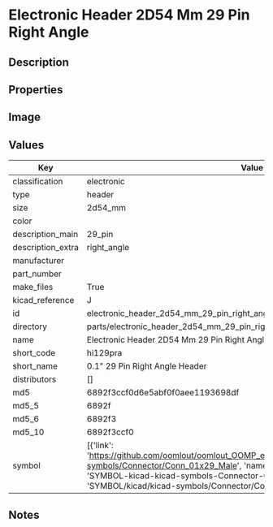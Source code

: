 # Electronic Header 2D54 Mm 29 Pin Right Angle

## Description

## Properties


## Image


## Values

| Key | Value |
| --- | --- |
| classification | electronic |
| type | header |
| size | 2d54_mm |
| color |  |
| description_main | 29_pin |
| description_extra | right_angle |
| manufacturer |  |
| part_number |  |
| make_files | True |
| kicad_reference | J |
| id | electronic_header_2d54_mm_29_pin_right_angle |
| directory | parts/electronic_header_2d54_mm_29_pin_right_angle |
| name | Electronic Header 2D54 Mm 29 Pin Right Angle |
| short_code | hi129pra |
| short_name | 0.1" 29 Pin Right Angle Header |
| distributors | [] |
| md5 | 6892f3ccf0d6e5abf0f0aee1193698df |
| md5_5 | 6892f |
| md5_6 | 6892f3 |
| md5_10 | 6892f3ccf0 |
| symbol | [{'link': 'https://github.com/oomlout/oomlout_OOMP_eda_V2/tree/main/SYMBOL/kicad/kicad-symbols/Connector/Conn_01x29_Male', 'name': 'Connector : Conn_01x29_Male', 'id': 'SYMBOL-kicad-kicad-symbols-Connector-Conn_01x29_Male', 'directory': 'SYMBOL/kicad/kicad-symbols/Connector/Conn_01x29_Male/'}] |

## Notes

